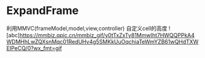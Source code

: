 # ExpandFrame
利用MMVC(frameModel,model,view,controller) 自定义cell的高度
![abc]https://mmbiz.qpic.cn/mmbiz_gif/y0tTxZxTy81MmwIht7HWQQPPkA4WDMHhLwZQXsnMqc01RedUHv4g5SMKkUuOqchiaTeWmYZB61wQHdTXWEIPeCQ/0?wx_fmt=gif
